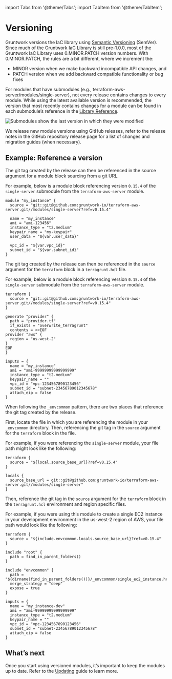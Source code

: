 import Tabs from '@theme/Tabs';
import TabItem from '@theme/TabItem';

# Versioning

Gruntwork versions the IaC library using [Semantic Versioning](https://semver.org/) (SemVer). Since much of the Gruntwork IaC Library is still pre-1.0.0, most of the Gruntwork IaC Library uses 0.MINOR.PATCH version numbers. With 0.MINOR.PATCH, the rules are a bit different, where we increment the:

- MINOR version when we make backward incompatible API changes, and
- PATCH version when we add backward compatible functionality or bug fixes

For modules that have submodules (e.g., terraform-aws-server/modules/single-server), not every release contains changes to every module. While using the latest available version is recommended, the version that most recently contains changes for a module can be found in each submodule’s reference in the [Library Reference](../reference/index.md).

![Submodules show the last version in which they were modified](/img/iac/stay-up-to-date/versioning/module_release_tag_versions.png)

We release new module versions using GitHub releases, refer to the release notes in the GitHub repository release page for a list of changes and migration guides (when necessary).

## Example: Reference a version

<Tabs groupId="tool-choice">
<TabItem value="Terraform" label="Terraform" default>

The git tag created by the release can then be referenced in the source argument for a module block sourcing from a git URL.

For example, below is a module block referencing version `0.15.4` of the `single-server` submodule from the `terraform-aws-server` module.
```hcl
module "my_instance" {
  source = "git::git@github.com:gruntwork-io/terraform-aws-server.git//modules/single-server?ref=v0.15.4"

  name = "my_instance"
  ami = "ami-123456"
  instance_type = "t2.medium"
  keypair_name = "my-keypair"
  user_data = "${var.user_data}"

  vpc_id = "${var.vpc_id}"
  subnet_id = "${var.subnet_id}"
}
```

</TabItem>
<TabItem value="Terragrunt" label="Terragrunt">

The git tag created by the release can then be referenced in the `source` argument for the `terraform` block in a `terragrunt.hcl` file.

For example, below is a module block referencing version `0.15.4` of the `single-server` submodule from the `terraform-aws-server` module.

```hcl
terraform {
  source = "git::git@github.com:gruntwork-io/terraform-aws-server.git//modules/single-server?ref=v0.15.4"
}

generate "provider" {
  path = "provider.tf"
  if_exists = "overwrite_terragrunt"
  contents = <<EOF
provider "aws" {
  region = "us-west-2"
}
EOF
}

inputs = {
  name = "my_instance"
  ami = "ami-99999999999999999"
  instance_type = "t2.medium"
  keypair_name = ""
  vpc_id = "vpc-1234567890123456"
  subnet_id = "subnet-23456789012345678"
  attach_eip = false
}
```

</TabItem>
<TabItem value="Terragrunt with _envcommon" label="_envcommon (Terragrunt)">

When following the `_envcommon` pattern, there are two places that reference the git tag created by the release.

First, locate the file in which you are referencing the module in your `_envcommon` directory. Then, referencing the git tag in the `source` argument for the `terraform` block in the file.

For example, if you were referencing the `single-server` module, your file path might look like the following:
```hcl title=_envcommon/services/single_ec2_instance.hcl
terraform {
  source = "${local.source_base_url}?ref=v0.15.4"
}

locals {
  source_base_url = git::git@github.com:gruntwork-io/terraform-aws-server.git//modules/single-server"
}
```

Then, reference the git tag in the `source` argument for the `terraform` block in the `terragrunt.hcl` environment and region specific files.

For example, if you were using this module to create a single EC2 instance in your development environment in the us-west-2 region of AWS, your file path would look like the following:
```hcl title=/dev/us-west-2/services/single_ec2_instance/terragrunt.hcl
terraform {
  source = "${include.envcommon.locals.source_base_url}?ref=v0.15.4"
}

include "root" {
  path = find_in_parent_folders()
}

include "envcommon" {
  path = "${dirname(find_in_parent_folders())}/_envcommon/single_ec2_instance.hcl"
  merge_strategy = "deep"
  expose = true
}

inputs = {
  name = "my_instance-dev"
  ami = "ami-99999999999999999"
  instance_type = "t2.medium"
  keypair_name = ""
  vpc_id = "vpc-1234567890123456"
  subnet_id = "subnet-23456789012345678"
  attach_eip = false
}
```

</TabItem>
</Tabs>

## What’s next

Once you start using versioned modules, it’s important to keep the modules up to date. Refer to the [Updating](./updating.md) guide to learn more.


<!-- ##DOCS-SOURCER-START
{
  "sourcePlugin": "local-copier",
  "hash": "11008807672b5427dfbdff7fa60e5156"
}
##DOCS-SOURCER-END -->
